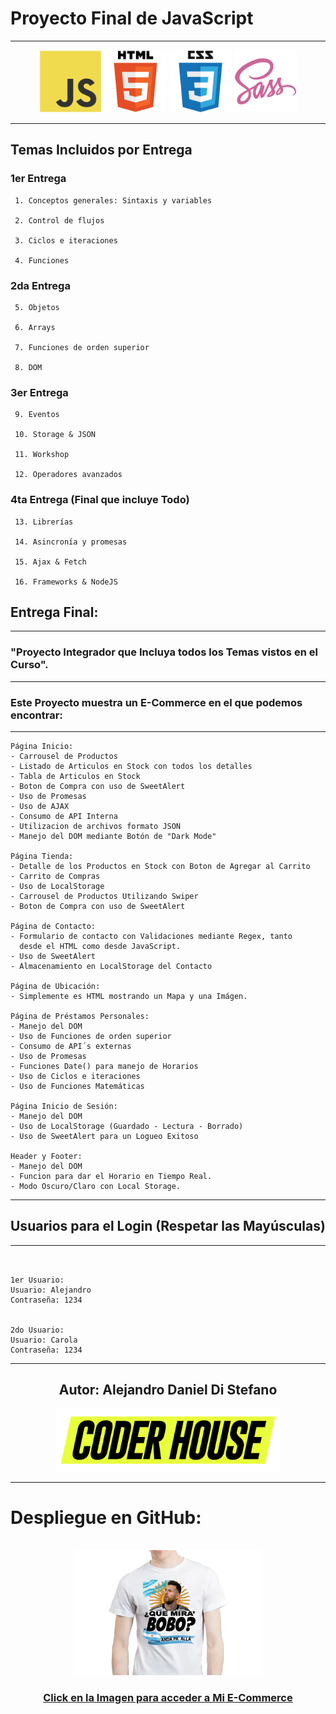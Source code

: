 # Proyecto Final de JavaScript

---

<p align="center"> 
<a href="https://developer.mozilla.org/en-US/docs/Web/JavaScript" target="_blank"> <img src="https://raw.githubusercontent.com/devicons/devicon/master/icons/javascript/javascript-original.svg" alt="Javascript" width="100" height="100"/></a> 
 <a href="https://www.w3.org/html/" target="_blank"> <img src="https://raw.githubusercontent.com/devicons/devicon/master/icons/html5/html5-original-wordmark.svg" alt="html5" width="100" height="100"/></a> <a href="https://www.w3schools.com/css/" target="_blank"> <img src="https://raw.githubusercontent.com/devicons/devicon/master/icons/css3/css3-original-wordmark.svg" alt="css3" width="100" height="100"/></a> <a href="https://www.w3.org/sass/" target="_blank"><img src="https://raw.githubusercontent.com/devicons/devicon/master/icons/sass/sass-original.svg" alt="sass" style="max-width:100%;" width="100" height="100"></a>
</p>


---


## Temas Incluidos por Entrega


### 1er Entrega


```ssh
 1. Conceptos generales: Sintaxis y variables
 
 2. Control de flujos
 
 3. Ciclos e iteraciones
 
 4. Funciones 
```


### 2da Entrega


```ssh
 5. Objetos
 
 6. Arrays
 
 7. Funciones de orden superior
 
 8. DOM 
```


### 3er Entrega


```ssh
 9. Eventos
 
 10. Storage & JSON
 
 11. Workshop
 
 12. Operadores avanzados 
```

### 4ta Entrega (Final que incluye Todo)


```ssh
 13. Librerías
 
 14. Asincronía y promesas
 
 15. Ajax & Fetch
 
 16. Frameworks & NodeJS
```


## Entrega Final:

---
### "Proyecto Integrador que Incluya todos los Temas vistos en el Curso".
---
### Este Proyecto muestra un E-Commerce en el que podemos encontrar:
---
```ssh
Página Inicio: 
- Carrousel de Productos
- Listado de Articulos en Stock con todos los detalles
- Tabla de Articulos en Stock
- Boton de Compra con uso de SweetAlert
- Uso de Promesas
- Uso de AJAX
- Consumo de API Interna
- Utilizacion de archivos formato JSON
- Manejo del DOM mediante Botón de "Dark Mode"

Página Tienda: 
- Detalle de los Productos en Stock con Boton de Agregar al Carrito
- Carrito de Compras
- Uso de LocalStorage
- Carrousel de Productos Utilizando Swiper
- Boton de Compra con uso de SweetAlert

Página de Contacto:
- Formulario de contacto con Validaciones mediante Regex, tanto
  desde el HTML como desde JavaScript.
- Uso de SweetAlert
- Almacenamiento en LocalStorage del Contacto

Página de Ubicación:
- Simplemente es HTML mostrando un Mapa y una Imágen.

Página de Préstamos Personales:
- Manejo del DOM
- Uso de Funciones de orden superior
- Consumo de API´s externas
- Uso de Promesas
- Funciones Date() para manejo de Horarios
- Uso de Ciclos e iteraciones
- Uso de Funciones Matemáticas

Página Inicio de Sesión:
- Manejo del DOM
- Uso de LocalStorage (Guardado - Lectura - Borrado)
- Uso de SweetAlert para un Logueo Exitoso

Header y Footer:
- Manejo del DOM
- Funcion para dar el Horario en Tiempo Real.
- Modo Oscuro/Claro con Local Storage.

```


---
## Usuarios para el Login (Respetar las Mayúsculas)

---


```ssh


1er Usuario:
Usuario: Alejandro
Contraseña: 1234


2do Usuario:
Usuario: Carola
Contraseña: 1234
```
---
<h2 align="center"> 
Autor: Alejandro Daniel Di Stefano
</h2>
<p align="center"> 
<img src="./img/logos_coderhouse.png" alt="CoderHouse"  height="100"/>
</p>


---


# Despliegue en GitHub: 

<div align="center" ><br><a href="https://drako01.github.io/DiStefano--ProyectoFinal--Coderhouse/" target="_blank"> 
 <img src="./img/remera04.png" height="auto" width="300" border-radius= "20px";/> 
 <h3><u>Click en la Imagen para acceder a Mi E-Commerce</h3>
 </a>
 
 <br>
 </div>
